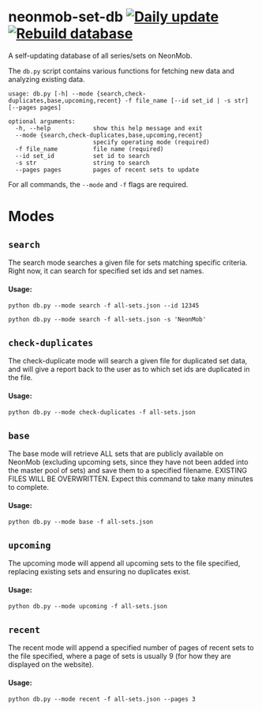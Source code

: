 # neonmob-set-db [![Daily update](https://github.com/jojojo8359/neonmob-set-db/actions/workflows/update.yml/badge.svg?event=schedule)](https://github.com/jojojo8359/neonmob-set-db/actions/workflows/update.yml) [![Rebuild database](https://github.com/jojojo8359/neonmob-set-db/actions/workflows/rebuild.yml/badge.svg?event=schedule)](https://github.com/jojojo8359/neonmob-set-db/actions/workflows/rebuild.yml)
A self-updating database of all series/sets on NeonMob.

The `db.py` script contains various functions for fetching new data and analyzing existing data.

```
usage: db.py [-h] --mode {search,check-duplicates,base,upcoming,recent} -f file_name [--id set_id | -s str] [--pages pages]

optional arguments:
  -h, --help            show this help message and exit
  --mode {search,check-duplicates,base,upcoming,recent}
                        specify operating mode (required)
  -f file_name          file name (required)
  --id set_id           set id to search
  -s str                string to search
  --pages pages         pages of recent sets to update
```
For all commands, the `--mode` and `-f` flags are required.

# Modes

## `search`
The search mode searches a given file for sets matching specific criteria. Right now, it can search for specified set ids and set names.

#### Usage:

`python db.py --mode search -f all-sets.json --id 12345`

`python db.py --mode search -f all-sets.json -s 'NeonMob'`

## `check-duplicates`
The check-duplicate mode will search a given file for duplicated set data, and will give a report back to the user as to which set ids are duplicated in the file.

#### Usage:

`python db.py --mode check-duplicates -f all-sets.json`

## `base`
The base mode will retrieve ALL sets that are publicly available on NeonMob (excluding upcoming sets, since they have not been added into the master pool of sets) and save them to a specified filename. EXISTING FILES WILL BE OVERWRITTEN. Expect this command to take many minutes to complete.

#### Usage:

`python db.py --mode base -f all-sets.json`

## `upcoming`
The upcoming mode will append all upcoming sets to the file specified, replacing existing sets and ensuring no duplicates exist.

#### Usage:

`python db.py --mode upcoming -f all-sets.json`

## `recent`
The recent mode will append a specified number of pages of recent sets to the file specified, where a page of sets is usually 9 (for how they are displayed on the website).

#### Usage:

`python db.py --mode recent -f all-sets.json --pages 3`
